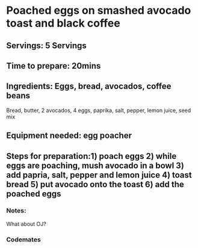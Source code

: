 # Poached eggs on smashed avocado toast and black coffee


## Servings: 5 Servings

## Time to prepare: 20mins

## Ingredients: Eggs, bread, avocados, coffee beans

Bread, butter, 2 avocados, 4 eggs, paprika, salt, pepper, lemon juice, seed mix

## Equipment needed: egg poacher



## Steps for preparation:1) poach eggs 2) while eggs are poaching, mush avocado in a bowl 3) add papria, salt, pepper and lemon juice 4) toast bread 5) put avocado onto the toast 6) add the poached eggs



### Notes:
What about OJ?


### Codemates #
